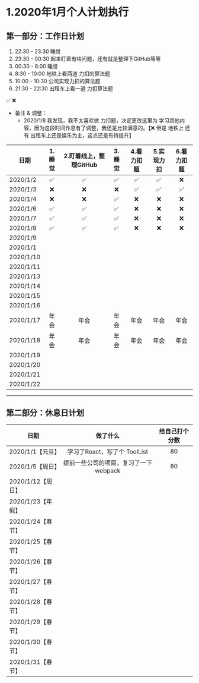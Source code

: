 # 1.2020年1月个人计划执行

## 第一部分：工作日计划

1. 22:30 - 23:30 睡觉
1. 23:30 - 00:30 起来盯着有啥问题，还有就是整理下GitHub等等
1. 00:30 - 8:00 睡觉
1. 8:30 - 10:00 地铁上看两道 力扣的算法题
1. 10:00 - 10:30 公司实现力扣的算法题
1. 21:30 - 22:30 出租车上看一道 力扣算法题

✅ ❌

- 备注 & 调整：
  - 2020/1/8 我发现，我不太喜欢做 力扣题，决定更改这里为 学习其他内容，因为这段时间作息有了调整，我还是比较满意的。【❌ 但是 地铁上 还有 出租车上还是娱乐为主，这点还是有待提升】

|  日期  | 1.睡觉 | 2.盯着线上，整理GitHub | 3.睡觉  | 4.看力扣题 |  5.实现力扣 | 6.看力扣题 |
 --------|:-:| :-: |:-:|:-:|:-:|:-:|
|2020/1/2| ✅ | ✅ | ✅ | ✅ | ✅ | ❌ |
|2020/1/3| ❌ | ❌ | ❌ | ✅ | ✅ | ✅ |
|2020/1/4| ❌ | ❌ | ✅ | ❌ | ❌ | ❌ |
|2020/1/6| ✅ | ✅ | ✅ | ❌ | ❌ | ❌ |
|2020/1/7| ✅ | ✅ | ✅ | ❌ | ❌ | ❌ |
|2020/1/8| ✅ | ✅ | ✅ | ❌ | ❌ | ❌ |
|2020/1/9|  |  |  |  |  |  |
|2020/1/1|  |  |  |  |  |  |
|2020/1/10|  |  |  |  |  |  |
|2020/1/11|  |  |  |  |  |  |
|2020/1/13|  |  |  |  |  |  |
|2020/1/14|  |  |  |  |  |  |
|2020/1/15|  |  |  |  |  |  |
|2020/1/16|  |  |  |  |  |  |
|2020/1/17| 年会 | 年会 | 年会 | 年会 | 年会 | 年会 |
|2020/1/18| 年会 | 年会 | 年会 | 年会 | 年会 | 年会 |
|2020/1/19|  |  |  |  |  |  |
|2020/1/20|  |  |  |  |  |  |
|2020/1/21|  |  |  |  |  |  |
|2020/1/22|  |  |  |  |  |  |

---

## 第二部分：休息日计划

|  日期  |  做了什么 | 给自己打个分数 |
 --------|:-:| :-: |
|2020/1/1【元旦】| 学习了React，写了个 ToolList | 80 |
|2020/1/5【周日】| 提前一些公司的项目，复习了一下webpack | 80 |
|2020/1/12【周日】|  |  |
|2020/1/23【年假】|  |  |
|2020/1/24【春节】|  |  |
|2020/1/25【春节】|  |  |
|2020/1/26【春节】|  |  |
|2020/1/27【春节】|  |  |
|2020/1/28【春节】|  |  |
|2020/1/29【春节】|  |  |
|2020/1/30【春节】|  |  |
|2020/1/31【春节】|  |  |